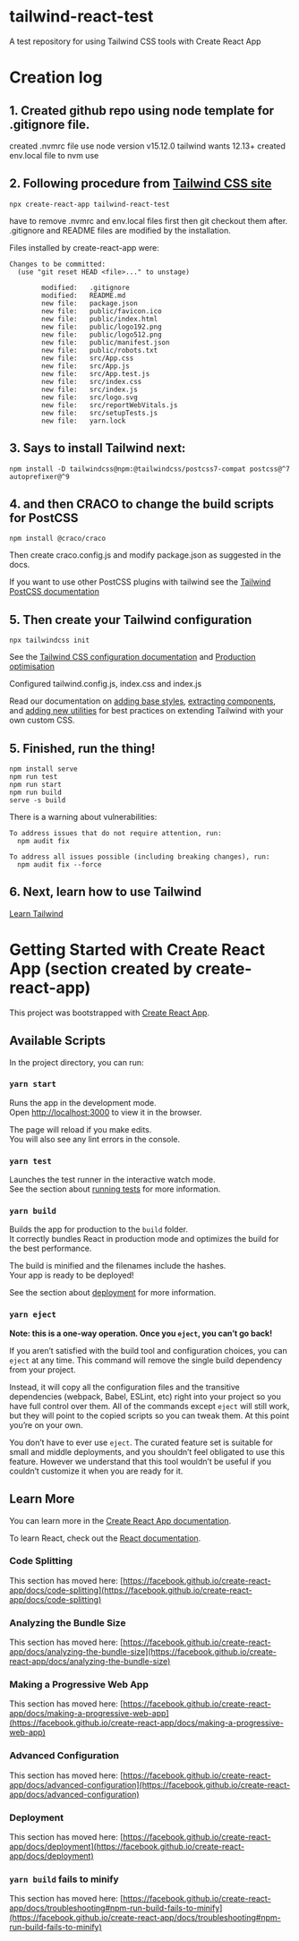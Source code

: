 # tailwind-react-test
A test repository for using Tailwind CSS tools with Create React App

# Creation log

## 1. Created github repo using node template for .gitignore file.

created .nvmrc file use node version v15.12.0 tailwind wants 12.13+
created env.local file to nvm use

## 2. Following procedure from [Tailwind CSS site](https://tailwindcss.com/docs/guides/create-react-app)

```
npx create-react-app tailwind-react-test
```
have to remove .nvmrc and env.local files first then git checkout them after.
.gitignore and README files are modified by the installation.

Files installed by create-react-app were:

```
Changes to be committed:
  (use "git reset HEAD <file>..." to unstage)

        modified:   .gitignore
        modified:   README.md
        new file:   package.json
        new file:   public/favicon.ico
        new file:   public/index.html
        new file:   public/logo192.png
        new file:   public/logo512.png
        new file:   public/manifest.json
        new file:   public/robots.txt
        new file:   src/App.css
        new file:   src/App.js
        new file:   src/App.test.js
        new file:   src/index.css
        new file:   src/index.js
        new file:   src/logo.svg
        new file:   src/reportWebVitals.js
        new file:   src/setupTests.js
        new file:   yarn.lock
```

## 3. Says to install Tailwind next:

```
npm install -D tailwindcss@npm:@tailwindcss/postcss7-compat postcss@^7 autoprefixer@^9
```

## 4. and then CRACO to change the build scripts for PostCSS

```
npm install @craco/craco
```

Then create craco.config.js and modify package.json as suggested in the docs.

If you want to use other PostCSS plugins with tailwind see the [Tailwind PostCSS documentation](https://tailwindcss.com/docs/using-with-preprocessors)

## 5. Then create your Tailwind configuration

```
npx tailwindcss init
```

See the [Tailwind CSS configuration documentation](https://tailwindcss.com/docs/configuration) and [Production optimisation](https://tailwindcss.com/docs/optimizing-for-production)

Configured tailwind.config.js, index.css and index.js

Read our documentation on [adding base styles](https://tailwindcss.com/docs/adding-base-styles), [extracting components](https://tailwindcss.com/docs/extracting-components), and [adding new utilities](https://tailwindcss.com/docs/adding-new-utilities) for best practices on extending Tailwind with your own custom CSS.

## 5. Finished, run the thing!

```
npm install serve
npm run test
npm run start
npm run build
serve -s build
```

There is a warning about vulnerabilities:

```
To address issues that do not require attention, run:
  npm audit fix

To address all issues possible (including breaking changes), run:
  npm audit fix --force
```

## 6. Next, learn how to use Tailwind

[Learn Tailwind](https://tailwindcss.com/docs/utility-first)


# Getting Started with Create React App (section created by create-react-app)

This project was bootstrapped with [Create React App](https://github.com/facebook/create-react-app).

## Available Scripts

In the project directory, you can run:

### `yarn start`

Runs the app in the development mode.\
Open [http://localhost:3000](http://localhost:3000) to view it in the browser.

The page will reload if you make edits.\
You will also see any lint errors in the console.

### `yarn test`

Launches the test runner in the interactive watch mode.\
See the section about [running tests](https://facebook.github.io/create-react-app/docs/running-tests) for more information.

### `yarn build`

Builds the app for production to the `build` folder.\
It correctly bundles React in production mode and optimizes the build for the best performance.

The build is minified and the filenames include the hashes.\
Your app is ready to be deployed!

See the section about [deployment](https://facebook.github.io/create-react-app/docs/deployment) for more information.

### `yarn eject`

**Note: this is a one-way operation. Once you `eject`, you can’t go back!**

If you aren’t satisfied with the build tool and configuration choices, you can `eject` at any time. This command will remove the single build dependency from your project.

Instead, it will copy all the configuration files and the transitive dependencies (webpack, Babel, ESLint, etc) right into your project so you have full control over them. All of the commands except `eject` will still work, but they will point to the copied scripts so you can tweak them. At this point you’re on your own.

You don’t have to ever use `eject`. The curated feature set is suitable for small and middle deployments, and you shouldn’t feel obligated to use this feature. However we understand that this tool wouldn’t be useful if you couldn’t customize it when you are ready for it.

## Learn More

You can learn more in the [Create React App documentation](https://facebook.github.io/create-react-app/docs/getting-started).

To learn React, check out the [React documentation](https://reactjs.org/).

### Code Splitting

This section has moved here: [https://facebook.github.io/create-react-app/docs/code-splitting](https://facebook.github.io/create-react-app/docs/code-splitting)

### Analyzing the Bundle Size

This section has moved here: [https://facebook.github.io/create-react-app/docs/analyzing-the-bundle-size](https://facebook.github.io/create-react-app/docs/analyzing-the-bundle-size)

### Making a Progressive Web App

This section has moved here: [https://facebook.github.io/create-react-app/docs/making-a-progressive-web-app](https://facebook.github.io/create-react-app/docs/making-a-progressive-web-app)

### Advanced Configuration

This section has moved here: [https://facebook.github.io/create-react-app/docs/advanced-configuration](https://facebook.github.io/create-react-app/docs/advanced-configuration)

### Deployment

This section has moved here: [https://facebook.github.io/create-react-app/docs/deployment](https://facebook.github.io/create-react-app/docs/deployment)

### `yarn build` fails to minify

This section has moved here: [https://facebook.github.io/create-react-app/docs/troubleshooting#npm-run-build-fails-to-minify](https://facebook.github.io/create-react-app/docs/troubleshooting#npm-run-build-fails-to-minify)
